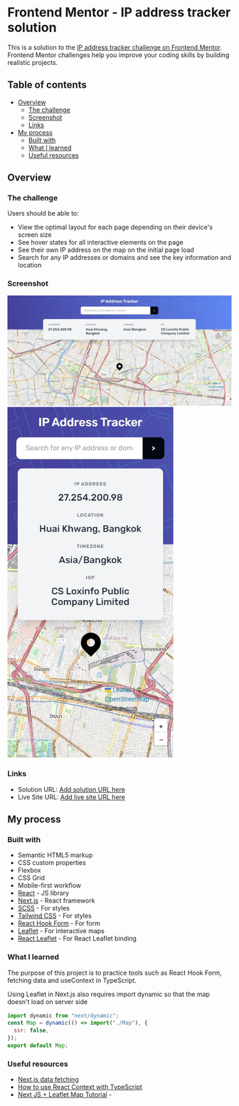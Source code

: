 # Frontend Mentor - IP address tracker solution

This is a solution to the [IP address tracker challenge on Frontend Mentor](https://www.frontendmentor.io/challenges/ip-address-tracker-I8-0yYAH0). Frontend Mentor challenges help you improve your coding skills by building realistic projects.

## Table of contents

- [Overview](#overview)
  - [The challenge](#the-challenge)
  - [Screenshot](#screenshot)
  - [Links](#links)
- [My process](#my-process)
  - [Built with](#built-with)
  - [What I learned](#what-i-learned)
  - [Useful resources](#useful-resources)

## Overview

### The challenge

Users should be able to:

- View the optimal layout for each page depending on their device's screen size
- See hover states for all interactive elements on the page
- See their own IP address on the map on the initial page load
- Search for any IP addresses or domains and see the key information and location

### Screenshot

![](./screenshot.jpg)
![](./screenshot2.jpg)

### Links

- Solution URL: [Add solution URL here](https://your-solution-url.com)
- Live Site URL: [Add live site URL here](https://your-live-site-url.com)

## My process

### Built with

- Semantic HTML5 markup
- CSS custom properties
- Flexbox
- CSS Grid
- Mobile-first workflow
- [React](https://reactjs.org/) - JS library
- [Next.js](https://nextjs.org/) - React framework
- [SCSS](https://sass-lang.com/) - For styles
- [Tailwind CSS](https://tailwindcss.com/) - For styles
- [React Hook Form](https://react-hook-form.com/) - For form
- [Leaflet](https://leafletjs.com/) - For interactive maps
- [React Leaflet](https://react-leaflet.js.org/) - For React Leaflet binding

### What I learned

The purpose of this project is to practice tools such as React Hook Form, fetching data and useContext in TypeScript.

Using Leaflet in Next.js also requires import dynamic so that the map doesn't load on server side

```js
import dynamic from "next/dynamic";
const Map = dynamic(() => import("./Map"), {
  ssr: false,
});
export default Map;
```

### Useful resources

- [Next.js data fetching](https://blog.devahoy.com/tutorials/learn-nextjs/05-data-fetching)
- [How to use React Context with TypeScript](https://blog.logrocket.com/how-to-use-react-context-typescript/)
- [Next JS + Leaflet Map Tutorial](https://www.youtube.com/watch?v=Ody2U-fJ580) -
